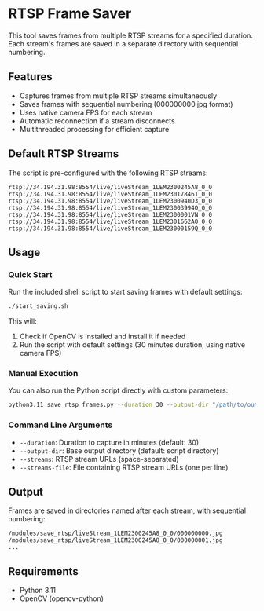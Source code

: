 # RTSP Frame Saver

This tool saves frames from multiple RTSP streams for a specified duration. Each stream's frames are saved in a separate directory with sequential numbering.

## Features

- Captures frames from multiple RTSP streams simultaneously
- Saves frames with sequential numbering (000000000.jpg format)
- Uses native camera FPS for each stream
- Automatic reconnection if a stream disconnects
- Multithreaded processing for efficient capture

## Default RTSP Streams

The script is pre-configured with the following RTSP streams:

```
rtsp://34.194.31.98:8554/live/liveStream_1LEM2300245A8_0_0
rtsp://34.194.31.98:8554/live/liveStream_1LEM230178461_0_0
rtsp://34.194.31.98:8554/live/liveStream_1LEM2300940D3_0_0
rtsp://34.194.31.98:8554/live/liveStream_1LEM23003994O_0_0
rtsp://34.194.31.98:8554/live/liveStream_1LEM2300001VN_0_0
rtsp://34.194.31.98:8554/live/liveStream_1LEM2301662AO_0_0
rtsp://34.194.31.98:8554/live/liveStream_1LEM23000159Q_0_0
```

## Usage

### Quick Start

Run the included shell script to start saving frames with default settings:

```bash
./start_saving.sh
```

This will:
1. Check if OpenCV is installed and install it if needed
2. Run the script with default settings (30 minutes duration, using native camera FPS)

### Manual Execution

You can also run the Python script directly with custom parameters:

```bash
python3.11 save_rtsp_frames.py --duration 30 --output-dir "/path/to/output"
```

### Command Line Arguments

- `--duration`: Duration to capture in minutes (default: 30)
- `--output-dir`: Base output directory (default: script directory)
- `--streams`: RTSP stream URLs (space-separated)
- `--streams-file`: File containing RTSP stream URLs (one per line)

## Output

Frames are saved in directories named after each stream, with sequential numbering:

```
/modules/save_rtsp/liveStream_1LEM2300245A8_0_0/000000000.jpg
/modules/save_rtsp/liveStream_1LEM2300245A8_0_0/000000001.jpg
...
```

## Requirements

- Python 3.11
- OpenCV (opencv-python)
